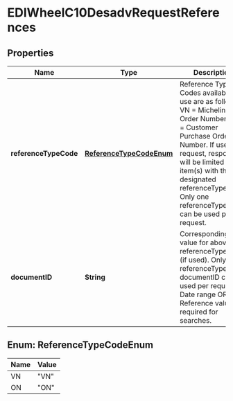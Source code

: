 

# EDIWheelC10DesadvRequestReferences


## Properties

| Name | Type | Description | Notes |
|------------ | ------------- | ------------- | -------------|
|**referenceTypeCode** | [**ReferenceTypeCodeEnum**](#ReferenceTypeCodeEnum) | Reference Type Codes available for use are as follows: VN &#x3D; Michelin Sales Order Number, ON &#x3D; Customer Purchase Order Number. If used in request, responses will be limited to item(s) with the designated referenceTypeCode. Only one referenceTypeCode can be used per request. |  [optional] |
|**documentID** | **String** | Corresponding value for above referenceTypeCode (if used). Only one referenceTypeCode documentID can be used per request. Date range OR Reference value required for searches. |  [optional] |



## Enum: ReferenceTypeCodeEnum

| Name | Value |
|---- | -----|
| VN | &quot;VN&quot; |
| ON | &quot;ON&quot; |



